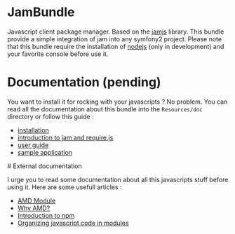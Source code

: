 JamBundle
=========

Javascript client package manager. Based on the [jamjs](http://jamjs.org/) library. This bundle
provide a simple integration of jam into any symfony2 project. Please note that this bundle
require the installation of [nodejs](http://nodejs.org/) (only in development) and your favorite
console before use it.

# Documentation (pending)

You want to install it for rocking with your javascripts ? No problem. You can read
all the documentation about this bundle into the `Resources/doc` directory or follow
this guide :

-	[installation](https://github.com/davidjegat/JamBundle/blob/master/Resources/doc/installation.md)
-	[introduction to jam and require.js](https://github.com/davidjegat/JamBundle/blob/master/Resources/doc/introduction.md)
-	[user guide](https://github.com/davidjegat/JamBundle/blob/master/Resources/doc/user_guide.md)
-	[sample application](https://github.com/davidjegat/JamBundle/blob/master/Resources/doc/sample.md)

# External documentation

I urge you to read some documentation about all this javascripts stuff before using it. Here are some
usefull articles :

-	[AMD Module](https://github.com/amdjs/amdjs-api/wiki/AMD)
-	[Why AMD?](http://requirejs.org/docs/whyamd.html)
-	[Introduction to npm](http://howtonode.org/introduction-to-npm)
-	[Organizing javascript code in modules](http://weblog.bocoup.com/organizing-your-backbone-js-application-with-modules/)